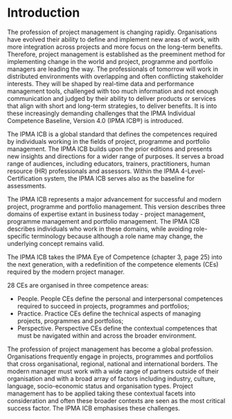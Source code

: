 # Introduction

The profession of project management is changing rapidly. Organisations have evolved their ability to define and implement new areas of work, with more integration across projects and more focus on the long-term benefits. Therefore, project management is established as the preeminent method for implementing change in the world and project, programme and portfolio managers are leading the way. The professionals of tomorrow will work in distributed environments with overlapping and often conflicting stakeholder interests. They will be shaped by real-time data and performance management tools, challenged with too much information and not enough communication and judged by their ability to deliver products or services that align with short and long-term strategies, to deliver benefits. It is into these increasingly demanding challenges that the IPMA Individual Competence Baseline, Version 4.0 (IPMA ICB®) is introduced.

The IPMA ICB is a global standard that defines the competences required by individuals working in the fields of project, programme and portfolio management. The IPMA ICB builds upon the prior editions and presents new insights and directions for a wider range of purposes. It serves a broad range of audiences, including educators, trainers, practitioners, human resource (HR) professionals and assessors. Within the IPMA 4-Level-Certification system, the IPMA ICB serves also as the baseline for assessments.

The IPMA ICB represents a major advancement for successful and modern project, programme and portfolio management. This version describes three domains of expertise extant in business today - project management, programme management and portfolio management. The IPMA ICB describes individuals who work in these domains, while avoiding role-specific terminology because although a role name may change, the underlying concept remains valid.

The IPMA ICB takes the IPMA Eye of Competence (chapter 3, page 25) into the next generation, with a redefinition of the competence elements (CEs) required by the modern project manager.

28 CEs are organised in three competence areas:

* People. People CEs define the personal and interpersonal competences required to succeed in projects, programmes and portfolios;
* Practice. Practice CEs define the technical aspects of managing projects, programmes and portfolios;
* Perspective. Perspective CEs define the contextual competences that must be navigated within and across the broader environment.

The profession of project management has become a global profession. Organisations frequently engage in projects, programmes and portfolios that cross organisational, regional, national and international borders. The modern manager must work with a wide range of partners outside of their organisation and with a broad array of factors including industry, culture, language, socio-economic status and organisation types. Project management has to be applied taking these contextual facets into consideration and often these broader contexts are seen as the most critical success factor. The IPMA ICB emphasises these challenges.
